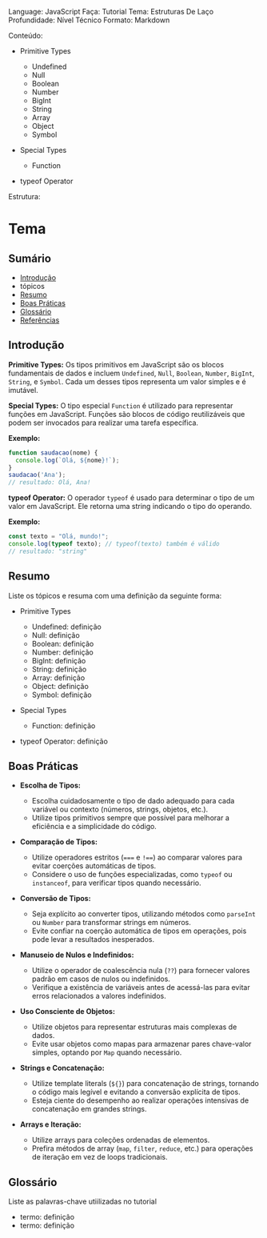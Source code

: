 Language: JavaScript
Faça: Tutorial
Tema: Estruturas De Laço
Profundidade: Nível Técnico
Formato: Markdown


Conteúdo:
- Primitive Types
  - Undefined
  - Null
  - Boolean
  - Number
  - BigInt
  - String
  - Array
  - Object
  - Symbol

- Special Types
  - Function

- typeof Operator


Estrutura:
# Tema

## Sumário
- [Introdução](#introdução)
- tópicos
- [Resumo](#resumo)
- [Boas Práticas](#boas-práticas)
- [Glossário](#glossário)
- [Referências](#referências)

## Introdução

**Primitive Types:**
Os tipos primitivos em JavaScript são os blocos fundamentais de dados e incluem `Undefined`, `Null`, `Boolean`, `Number`, `BigInt`, `String`, e `Symbol`. Cada um desses tipos representa um valor simples e é imutável.



**Special Types:**
O tipo especial `Function` é utilizado para representar funções em JavaScript. Funções são blocos de código reutilizáveis que podem ser invocados para realizar uma tarefa específica.

**Exemplo:**
```javascript
function saudacao(nome) {
  console.log(`Olá, ${nome}!`);
}
saudacao('Ana');
// resultado: Olá, Ana!
```

**typeof Operator:**
O operador `typeof` é usado para determinar o tipo de um valor em JavaScript. Ele retorna uma string indicando o tipo do operando.

**Exemplo:**
```javascript
const texto = "Olá, mundo!";
console.log(typeof texto); // typeof(texto) também é válido
// resultado: "string"
```


## Resumo
Liste os tópicos e resuma com uma definição da seguinte forma:
- Primitive Types
  - Undefined: definição
  - Null: definição
  - Boolean: definição
  - Number: definição
  - BigInt: definição
  - String: definição
  - Array: definição
  - Object: definição
  - Symbol: definição

- Special Types
  - Function: definição

- typeof Operator: definição

## Boas Práticas
- **Escolha de Tipos:**
   - Escolha cuidadosamente o tipo de dado adequado para cada variável ou contexto (números, strings, objetos, etc.).
   - Utilize tipos primitivos sempre que possível para melhorar a eficiência e a simplicidade do código.

- **Comparação de Tipos:**
   - Utilize operadores estritos (`===` e `!==`) ao comparar valores para evitar coerções automáticas de tipos.
   - Considere o uso de funções especializadas, como `typeof` ou `instanceof`, para verificar tipos quando necessário.

- **Conversão de Tipos:**
   - Seja explícito ao converter tipos, utilizando métodos como `parseInt` ou `Number` para transformar strings em números.
   - Evite confiar na coerção automática de tipos em operações, pois pode levar a resultados inesperados.

- **Manuseio de Nulos e Indefinidos:**
   - Utilize o operador de coalescência nula (`??`) para fornecer valores padrão em casos de nulos ou indefinidos.
   - Verifique a existência de variáveis antes de acessá-las para evitar erros relacionados a valores indefinidos.

- **Uso Consciente de Objetos:**
   - Utilize objetos para representar estruturas mais complexas de dados.
   - Evite usar objetos como mapas para armazenar pares chave-valor simples, optando por `Map` quando necessário.

- **Strings e Concatenação:**
   - Utilize template literals (`${}`) para concatenação de strings, tornando o código mais legível e evitando a conversão explícita de tipos.
   - Esteja ciente do desempenho ao realizar operações intensivas de concatenação em grandes strings.

- **Arrays e Iteração:**
   - Utilize arrays para coleções ordenadas de elementos.
   - Prefira métodos de array (`map`, `filter`, `reduce`, etc.) para operações de iteração em vez de loops tradicionais.

## Glossário
Liste as palavras-chave utiilizadas no tutorial
- termo: definição
- termo: definição